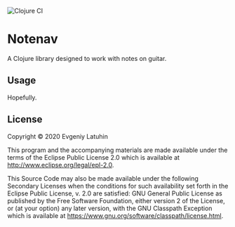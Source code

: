 ![Clojure CI](https://github.com/aardvark/note-navigator/workflows/Clojure%20CI/badge.svg?branch=master)

# Notenav

A Clojure library designed to work with notes on guitar. 

## Usage

Hopefully.

## License

Copyright © 2020 Evgeniy Latuhin

This program and the accompanying materials are made available under the
terms of the Eclipse Public License 2.0 which is available at
http://www.eclipse.org/legal/epl-2.0.

This Source Code may also be made available under the following Secondary
Licenses when the conditions for such availability set forth in the Eclipse
Public License, v. 2.0 are satisfied: GNU General Public License as published by
the Free Software Foundation, either version 2 of the License, or (at your
option) any later version, with the GNU Classpath Exception which is available
at https://www.gnu.org/software/classpath/license.html.

